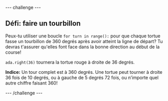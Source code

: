 --- challenge ---

## Défi: faire un tourbillon

Peux-tu utiliser une boucle `for turn in range():` pour que chaque tortue fasse un tourbillon de 360 degrés après avoir atteint la ligne de départ? Tu devras t'assurer qu'elles font face dans la bonne direction au début de la course!

`ada.right(36)` tournera la tortue rouge à droite de 36 degrés.

**Indice:** Un tour complet est à 360 degrés. Une tortue peut tourner à droite 36 fois de 10 degrés, ou à gauche de 5 degrés 72 fois, ou n’importe quel autre chiffre faisant 360!

--- /challenge ---